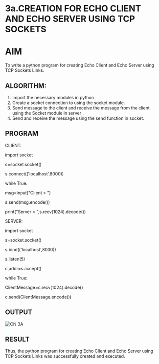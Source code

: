 # 3a.CREATION FOR ECHO CLIENT AND ECHO SERVER USING TCP SOCKETS
# AIM
To write a python program for creating Echo Client and Echo Server using TCP
Sockets Links.
## ALGORITHM:
1. Import the necessary modules in python
2. Create a socket connection to using the socket module.
3. Send message to the client and receive the message from the client using the Socket module in
 server .
4. Send and receive the message using the send function in socket.
## PROGRAM

CLIENT:

import socket

s=socket.socket()

s.connect(('localhost',8000))

while True:

 msg=input("Client > ")
 
 s.send(msg.encode())
 
 print("Server > ",s.recv(1024).decode())

 SERVER:
 
 import socket
 
s=socket.socket()

s.bind(('localhost',8000))

s.listen(5)

c,addr=s.accept()

while True:

 ClientMessage=c.recv(1024).decode()
 
 c.send(ClientMessage.encode())


## OUTPUT

![CN 3A](https://github.com/maha712/3a.Sockets_Creation_for_Echo_Client_and_Echo_Server/assets/121156360/c4a5275f-d324-4c10-b9e6-30b77e214305)

## RESULT
Thus, the python program for creating Echo Client and Echo Server using TCP Sockets Links 
was successfully created and executed.
